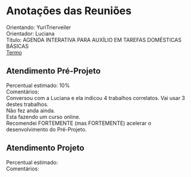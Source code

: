 # Anotações das Reuniões

Orientando: YuriTrierveiler  
Orientador: Luciana  
Título: AGENDA INTERATIVA PARA AUXÍLIO EM TAREFAS DOMÉSTICAS BÁSICAS  
[Termo](YuriTrierveiler_Termo.pdf "Termo")  

## Atendimento Pré-Projeto

Percentual estimado: 10%  
Comentários:  
Conversou com a Luciana e ela indicou 4 trabalhos correlatos. Vai usar 3 destes trabalhos.  
Não fez anda ainda.  
Esta fazendo um curso online.  
Recomendei FORTEMENTE (mas FORTEMENTE) acelerar o desenvolvimento do Pré-Projeto.  

## Atendimento Projeto

Percentual estimado:  
Comentários:  
